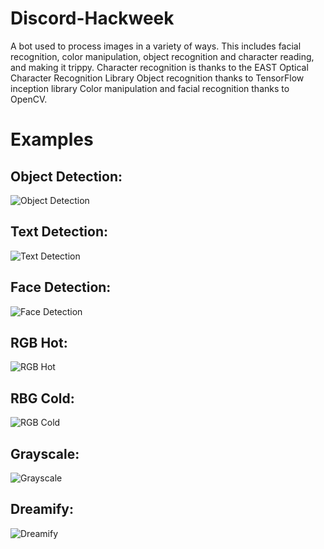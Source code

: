 # Discord-Hackweek
A bot used to process images in a variety of ways. This includes facial recognition, color manipulation, object recognition and character reading, and making it trippy.
Character recognition is thanks to the EAST Optical Character Recognition Library
Object recognition thanks to TensorFlow inception library
Color manipulation and facial recognition thanks to OpenCV.

# Examples
## Object Detection:
![Object Detection](https://i.imgur.com/aicPVuJ.png)
## Text Detection:
![Text Detection](https://i.imgur.com/0qUHMaN.png)
## Face Detection:
![Face Detection](https://i.imgur.com/2fZAeWy.png)
## RGB Hot:
![RGB Hot](https://i.imgur.com/w8slCOF.png)
## RBG Cold:
![RGB Cold](https://i.imgur.com/p2YBGql.png)
## Grayscale:
![Grayscale](https://i.imgur.com/wkvePNV.png)
## Dreamify:
![Dreamify](https://i.imgur.com/rgcD8f8.png)

